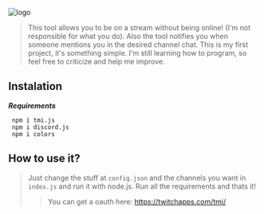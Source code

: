 ![logo](https://user-images.githubusercontent.com/66132515/112811446-76d01b00-9052-11eb-9e95-b50762f8b2ac.png)
>This tool allows you to be on a stream without being online! (I'm not responsible for what you do). Also the tool notifies you when someone mentions you in the desired channel chat. This is my first project, it's something simple. I'm still learning how to program, so feel free to criticize and help me improve.

## Instalation
***Requirements***
 ````
  npm i tmi.js
  npm i discord.js
  npm i colors
  ````
  ## How to use it?
  >Just change the stuff at ```config.json``` and the channels you want in ```index.js``` and run it with node.js.
  >Run all the requirements and thats it!
  >>You can get a oauth here: https://twitchapps.com/tmi/
